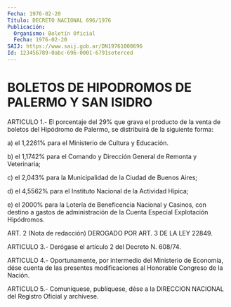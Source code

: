 ```yaml
---
Fecha: 1976-02-20
Título: DECRETO NACIONAL 696/1976
Publicación:
  Organismo: Boletín Oficial
  Fecha: 1976-02-20
SAIJ: https://www.saij.gob.ar/DN19761000696
Id: 123456789-0abc-696-0001-6791soterced
---
```

# BOLETOS DE HIPODROMOS DE PALERMO Y SAN ISIDRO

<a id="1"></a>
ARTICULO 1.- El porcentaje del 29% que grava el producto de la venta de boletos del Hipódromo de Palermo, se distribuirá de la siguiente forma:

a) el 1,2261% para el Ministerio de Cultura y Educación.

b) el 1,1742% para el Comando y Dirección General de Remonta y Veterinaria;

c) el 2,043% para la Municipalidad de la Ciudad de Buenos Aires;

d) el 4,5562% para el Instituto Nacional de la Actividad Hípica;

e) el 2000% para la Lotería de Beneficencia Nacional y Casinos, con destino a gastos de administración de la Cuenta Especial Explotación Hipódromos.

<a id="2"></a>
ART. 2 (Nota de redacción) DEROGADO POR ART. 3 DE LA LEY 22849.

<a id="3"></a>
ARTICULO 3.- Derógase el artículo 2 del Decreto N. 608/74.

<a id="4"></a>
ARTICULO 4.- Oportunamente, por intermedio del Ministerio de Economía, dése cuenta de las presentes modificaciones al Honorable Congreso de la Nación.

<a id="5"></a>
ARTICULO 5.- Comuníquese, publíquese, dése a la DIRECCION NACIONAL del Registro Oficial y archívese.